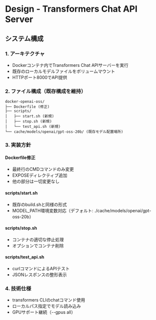 # Design - Transformers Chat API Server

## システム構成

### 1. アーキテクチャ
- Dockerコンテナ内でTransformers Chat APIサーバーを実行
- 既存のローカルモデルファイルをボリュームマウント
- HTTPポート8000でAPI提供

### 2. ファイル構成（既存構成を維持）
```
docker-openai-oss/
├── Dockerfile (修正)
├── scripts/
│   ├── start.sh (新規)
│   ├── stop.sh (新規)
│   └── test_api.sh (新規)
└── cache/models/openai/gpt-oss-20b/ (既存モデル配置場所)
```

### 3. 実装方針

#### Dockerfile修正
- 最終行のCMDコマンドのみ変更
- EXPOSEディレクティブ追加
- 他の部分は一切変更なし

#### scripts/start.sh
- 既存のbuild.shと同様の形式
- MODEL_PATH環境変数対応（デフォルト: ./cache/models/openai/gpt-oss-20b）

#### scripts/stop.sh
- コンテナの適切な停止処理
- オプションでコンテナ削除

#### scripts/test_api.sh
- curlコマンドによるAPIテスト
- JSONレスポンスの整形表示

### 4. 技術仕様
- transformers CLIのchatコマンド使用
- ローカルパス指定でモデル読み込み
- GPUサポート継続（--gpus all）